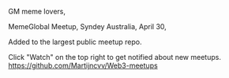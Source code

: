 GM meme lovers,

MemeGlobal Meetup,
Syndey Australia,
April 30,

Added to the largest public meetup repo.

Click "Watch" on the top right to get notified about new meetups.
https://github.com/Martijncvv/Web3-meetups